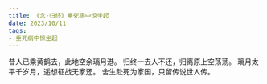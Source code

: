 ```yaml
---
title: 《念·归终》垂死病中惊坐起
date: 2023/10/11
tags:
- 垂死病中惊坐起
---
```

昔人已乘黄鹤去，此地空余璃月港。
归终一去人不还，归离原上空荡荡。
璃月太平千岁月，遥想征战无家还。
舍生赴死为家国，只留传说世人传。
